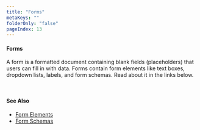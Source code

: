 ```yaml
---
title: "Forms"
metaKeys: ""
folderOnly: "false"
pageIndex: 13
---
```


#### Forms

A form is a formatted document containing blank fields (placeholders) that users can fill in with data. Forms contain form elements like text boxes, dropdown lists, labels, and form schemas. Read about it in the links below.

<br/>

#### See Also

- [Form Elements](forms/formelements.md)
- [Form Schemas](forms/formschemas.md)
